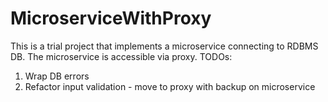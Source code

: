 # MicroserviceWithProxy
This is a trial project that implements a microservice connecting to RDBMS DB. The microservice is accessible via proxy.
TODOs:
1. Wrap DB errors
2. Refactor input validation - move to proxy with backup on microservice
